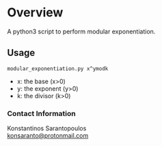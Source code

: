 # Overview

A python3 script to perform modular exponentiation.

## Usage

```
modular_exponentiation.py x^ymodk
```

* x: the base (x>0)
* y: the exponent (y>0)
* k: the divisor (k>0)

### Contact Information

Konstantinos Sarantopoulos  
konsaranto@protonmail.com
